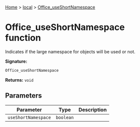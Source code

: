 [Home](./index) &gt; [local](local.md) &gt; [Office\_useShortNamespace](local.office_useshortnamespace.md)

# Office\_useShortNamespace function

Indicates if the large namespace for objects will be used or not.

**Signature:**
```javascript
Office_useShortNamespace
```
**Returns:** `void`

## Parameters

|  Parameter | Type | Description |
|  --- | --- | --- |
|  `useShortNamespace` | `boolean` |  |

